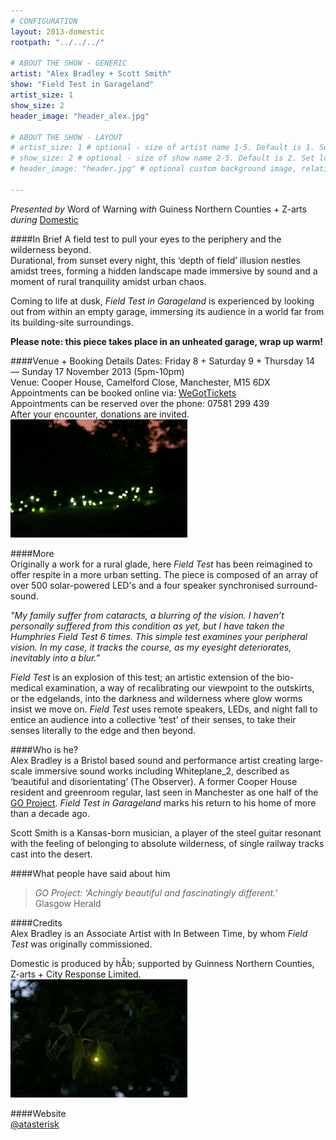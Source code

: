 ```yaml
---
# CONFIGURATION
layout: 2013-domestic
rootpath: "../../../"

# ABOUT THE SHOW - GENERIC
artist: "Alex Bradley + Scott Smith"
show: "Field Test in Garageland"
artist_size: 1
show_size: 2
header_image: "header_alex.jpg"

# ABOUT THE SHOW - LAYOUT
# artist_size: 1 # optional - size of artist name 1-5. Default is 1. Set longer names to lower values
# show_size: 2 # optional - size of show name 2-5. Default is 2. Set longer names to lower values
# header_image: "header.jpg" # optional custom background image, relative to current page

---
```

*Presented by* Word of Warning *with* Guiness Northern Counties + Z-arts       
*during* [Domestic](/current/2013-domestic/index.html)        

####In Brief
A field test to pull your eyes to the periphery and the wilderness beyond.   
Durational, from sunset every night, this ‘depth of field’ illusion nestles amidst trees, forming a hidden landscape made immersive by sound and a moment of rural tranquility amidst urban chaos.    

Coming to life at dusk, *Field Test in Garageland* is experienced by looking out from within an empty garage, immersing its audience in a world far from its building-site surroundings.    
            
**Please note: this piece takes place in an unheated garage, wrap up warm!**    

####Venue + Booking Details
Dates: Friday 8 + Saturday 9 + Thursday 14 — Sunday 17 November 2013 (5pm-10pm)        
Venue: Cooper House, Camelford Close, Manchester, M15 6DX   
Appointments can be booked online via: [WeGotTickets](http://www.wegottickets.com/wordofwarning)     
Appointments can be reserved over the phone: 07581 299 439        
After your encounter, donations are invited.               
![Field Test](alex2.jpg)      
              
####More      
Originally a work for a rural glade, here *Field Test* has been reimagined to offer respite in a more urban setting.  The piece is composed of an array of over 500 solar-powered LED's and a four speaker synchronised surround-sound.    

*"My family suffer from cataracts, a blurring of the vision. I haven’t personally suffered from this condition as yet, but I have taken the Humphries Field Test 6 times. This simple test examines your peripheral vision. In my case, it tracks the course, as my eyesight deteriorates, inevitably into a blur.”*    

*Field Test* is an explosion of this test; an artistic extension of the bio-medical examination, a way of recalibrating our viewpoint to the outskirts, or the edgelands, into the darkness and wilderness where glow worms insist we move on. *Field Test* uses remote speakers, LEDs, and night fall to entice an audience into a collective ‘test’ of their senses, to take their senses literally to the edge and then beyond.    
                  
####Who is he?    
Alex Bradley is a Bristol based sound and performance artist creating large-scale immersive sound works including Whiteplane_2, described as ‘beautiful and disorientating’ (The Observer).  A former Cooper House resident and greenroom regular, last seen in Manchester as one half of the [GO Project](archive/2012-autumnwinter/goproject/index.html). *Field Test in Garageland* marks his return to his home of more than a decade ago.   

Scott Smith is a Kansas-born musician, a player of the steel guitar resonant with the feeling of belonging to absolute wilderness, of single railway tracks cast into the desert.   
                  
####What people have said about him       
>*GO Project: ‘Achingly beautiful and fascinatingly different.’*<br> Glasgow Herald         
                     
####Credits        
Alex Bradley is an Associate Artist with In Between Time, by whom *Field Test* was originally commissioned.    

Domestic is produced by hÅb; supported by Guinness Northern Counties, Z-arts + City Response Limited.              
![Field Test](alex1.jpg)     
            
####Website        
[@atasterisk](http://twitter.com/atasterisk)
